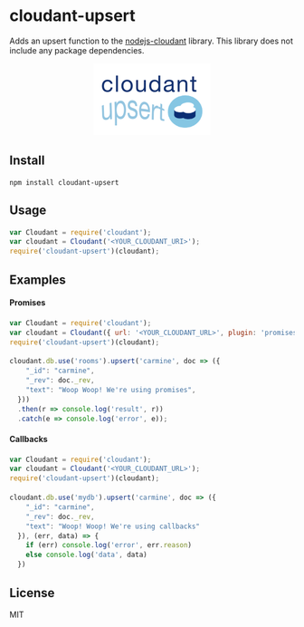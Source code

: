# cloudant-upsert

Adds an upsert function to the [nodejs-cloudant](https://github.com/cloudant/nodejs-cloudant/blob/master/cloudant.js) library. This library does not include any package dependencies.

<p align="center">
<img src="https://raw.githubusercontent.com/cdimascio/cloudant-upsert/master/assets/cloudant-upsert.png"/>
</p>

## Install

```shell
npm install cloudant-upsert
```

## Usage

```javascript
var Cloudant = require('cloudant');
var cloudant = Cloudant('<YOUR_CLOUDANT_URI>');
require('cloudant-upsert')(cloudant);
```

## Examples

#### Promises

```javascript
var Cloudant = require('cloudant');
var cloudant = Cloudant({ url: '<YOUR_CLOUDANT_URL>', plugin: 'promises' });
require('cloudant-upsert')(cloudant);

cloudant.db.use('rooms').upsert('carmine', doc => ({
    "_id": "carmine",
    "_rev": doc._rev,
    "text": "Woop Woop! We're using promises",
  }))
  .then(r => console.log('result', r))
  .catch(e => console.log('error', e));
```

#### Callbacks

```javascript
var Cloudant = require('cloudant');
var cloudant = Cloudant('<YOUR_CLOUDANT_URL>');
require('cloudant-upsert')(cloudant);

cloudant.db.use('mydb').upsert('carmine', doc => ({
    "_id": "carmine",
    "_rev": doc._rev,
    "text": "Woop! Woop! We're using callbacks"
  }), (err, data) => {
    if (err) console.log('error', err.reason)
    else console.log('data', data)
  })
```

## License
MIT
